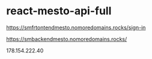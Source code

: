 # react-mesto-api-full
https://smfrtontendmesto.nomoredomains.rocks/sign-in

https://smbackendmesto.nomoredomains.rocks/

178.154.222.40
